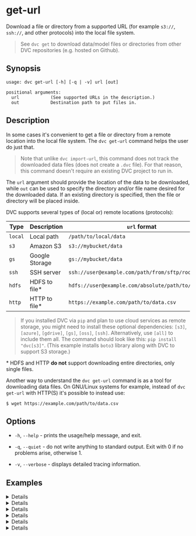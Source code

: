 # get-url

Download a file or directory from a supported URL (for example `s3://`,
`ssh://`, and other protocols) into the local file system.

> See `dvc get` to download data/model files or directories from other <abbr>DVC
> repositories</abbr> (e.g. hosted on Github).

## Synopsis

```usage
usage: dvc get-url [-h] [-q | -v] url [out]

positional arguments:
  url            (See supported URLs in the description.)
  out            Destination path to put files in.
```

## Description

In some cases it's convenient to get a file or directory from a remote location
into the local file system. The `dvc get-url` command helps the user do just
that.

> Note that unlike `dvc import-url`, this command does not track the downloaded
> data files (does not create a `.dvc` file). For that reason, this command
> doesn't require an existing <abbr>DVC project</abbr> to run in.

The `url` argument should provide the location of the data to be downloaded,
while `out` can be used to specify the directory and/or file name desired for
the downloaded data. If an existing directory is specified, then the file or
directory will be placed inside.

DVC supports several types of (local or) remote locations (protocols):

| Type    | Description    | `url` format                                        |
| ------- | -------------- | --------------------------------------------------- |
| `local` | Local path     | `/path/to/local/data`                               |
| `s3`    | Amazon S3      | `s3://mybucket/data`                                |
| `gs`    | Google Storage | `gs://mybucket/data`                                |
| `ssh`   | SSH server     | `ssh://user@example.com/path/from/sftp/root`        |
| `hdfs`  | HDFS to file\* | `hdfs://user@example.com/absolute/path/to/data.csv` |
| `http`  | HTTP to file\* | `https://example.com/path/to/data.csv`              |

> If you installed DVC via `pip` and plan to use cloud services as remote
> storage, you might need to install these optional dependencies: `[s3]`,
> `[azure]`, `[gdrive]`, `[gs]`, `[oss]`, `[ssh]`. Alternatively, use `[all]` to
> include them all. The command should look like this: `pip install "dvc[s3]"`.
> (This example installs `boto3` library along with DVC to support S3 storage.)

\* HDFS and HTTP **do not** support downloading entire directories, only single
files.

Another way to understand the `dvc get-url` command is as a tool for downloading
data files. On GNU/Linux systems for example, instead of `dvc get-url` with
HTTP(S) it's possible to instead use:

```dvc
$ wget https://example.com/path/to/data.csv
```

## Options

- `-h`, `--help` - prints the usage/help message, and exit.

- `-q`, `--quiet` - do not write anything to standard output. Exit with 0 if no
  problems arise, otherwise 1.

- `-v`, `--verbose` - displays detailed tracing information.

## Examples

<details>

### Click and expand for a local example

```dvc
$ dvc get-url /local/path/to/data
```

The above command will copy the `/local/path/to/data` file or directory into
`./dir`.

</details>

<details>

### Click for Amazon S3 example

This command will copy an S3 object into the current working directory with the
same file name:

```dvc
$ dvc get-url s3://bucket/path
```

By default, DVC expects that AWS CLI is already
[configured](https://docs.aws.amazon.com/cli/latest/userguide/cli-chap-configure.html).

DVC will use the AWS credentials file to access S3. To override the
configuration, you can use the parameters described in `dvc remote modify`.

> We use the `boto3` library to and communicate with AWS. The following API
> methods may be performed:
>
> - `head_object`
> - `download_file`
>
> So make sure you have the `s3:GetObject` permission enabled.

</details>

<details>

### Click for Google Cloud Storage example

```dvc
$ dvc get-url gs://bucket/path file
```

The above command downloads the `/path` file (or directory) into `./file`.

</details>

<details>

### Click for SSH example

```dvc
$ dvc get-url ssh://user@example.com/path/to/data
```

Using default SSH credentials, the above command gets the `data` file (or
directory).

</details>

<details>

### Click for HDFS example

```dvc
$ dvc get-url hdfs://user@example.com/path/to/file
```

</details>

<details>

### Click for HTTP example

> Both HTTP and HTTPS protocols are supported.

```dvc
$ dvc get-url https://example.com/path/to/file
```

</details>
